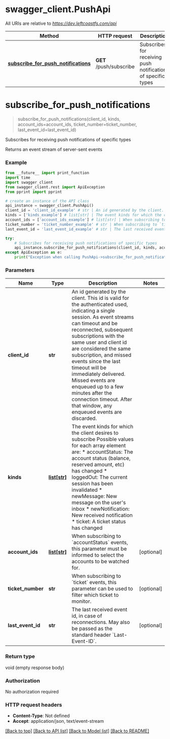 # swagger_client.PushApi

All URIs are relative to *https://dev.leftcoastfs.com/api*

Method | HTTP request | Description
------------- | ------------- | -------------
[**subscribe_for_push_notifications**](PushApi.md#subscribe_for_push_notifications) | **GET** /push/subscribe | Subscribes for receiving push notifications of specific types


# **subscribe_for_push_notifications**
> subscribe_for_push_notifications(client_id, kinds, account_ids=account_ids, ticket_number=ticket_number, last_event_id=last_event_id)

Subscribes for receiving push notifications of specific types

Returns an event stream of server-sent events

### Example
```python
from __future__ import print_function
import time
import swagger_client
from swagger_client.rest import ApiException
from pprint import pprint

# create an instance of the API class
api_instance = swagger_client.PushApi()
client_id = 'client_id_example' # str | An id generated by the client. This id is valid for the authenticated used, indicating a single session. As event streams can timeout and be reconnected, subsequent subscriptions with the same user and client id are considered the same subscription, and missed events since the last timeout will be immediately delivered. Missed events are enqueued up to a few minutes after the connection timeout. After that window, any enqueued events are discarded. 
kinds = ['kinds_example'] # list[str] | The event kinds for which the client desires to subscribe Possible values for each array element are: * accountStatus: The account status (balance, reserved amount, etc) has changed * loggedOut: The current session has been invalidated * newMessage: New message on the user's inbox * newNotification: New received notification * ticket: A ticket status has changed 
account_ids = ['account_ids_example'] # list[str] | When subscribing to `accountStatus` events, this parameter must be informed to select the accounts to be watched for.  (optional)
ticket_number = 'ticket_number_example' # str | When subscribing to `ticket` events, this parameter can be used to filter which ticket to monitor.  (optional)
last_event_id = 'last_event_id_example' # str | The last received event id, in case of reconnections. May also be passed as the standard header `Last-Event-ID`.  (optional)

try:
    # Subscribes for receiving push notifications of specific types
    api_instance.subscribe_for_push_notifications(client_id, kinds, account_ids=account_ids, ticket_number=ticket_number, last_event_id=last_event_id)
except ApiException as e:
    print("Exception when calling PushApi->subscribe_for_push_notifications: %s\n" % e)
```

### Parameters

Name | Type | Description  | Notes
------------- | ------------- | ------------- | -------------
 **client_id** | **str**| An id generated by the client. This id is valid for the authenticated used, indicating a single session. As event streams can timeout and be reconnected, subsequent subscriptions with the same user and client id are considered the same subscription, and missed events since the last timeout will be immediately delivered. Missed events are enqueued up to a few minutes after the connection timeout. After that window, any enqueued events are discarded.  | 
 **kinds** | [**list[str]**](str.md)| The event kinds for which the client desires to subscribe Possible values for each array element are: * accountStatus: The account status (balance, reserved amount, etc) has changed * loggedOut: The current session has been invalidated * newMessage: New message on the user&#39;s inbox * newNotification: New received notification * ticket: A ticket status has changed  | 
 **account_ids** | [**list[str]**](str.md)| When subscribing to &#x60;accountStatus&#x60; events, this parameter must be informed to select the accounts to be watched for.  | [optional] 
 **ticket_number** | **str**| When subscribing to &#x60;ticket&#x60; events, this parameter can be used to filter which ticket to monitor.  | [optional] 
 **last_event_id** | **str**| The last received event id, in case of reconnections. May also be passed as the standard header &#x60;Last-Event-ID&#x60;.  | [optional] 

### Return type

void (empty response body)

### Authorization

No authorization required

### HTTP request headers

 - **Content-Type**: Not defined
 - **Accept**: application/json, text/event-stream

[[Back to top]](#) [[Back to API list]](../README.md#documentation-for-api-endpoints) [[Back to Model list]](../README.md#documentation-for-models) [[Back to README]](../README.md)

